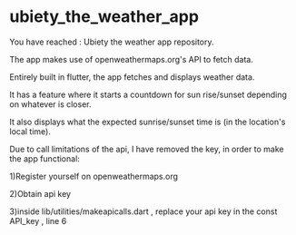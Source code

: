 # ubiety_the_weather_app

You have reached : Ubiety the weather app repository.

The app makes use of openweathermaps.org's API to fetch data.

Entirely built in flutter, the app fetches and displays weather data.

It has a feature where it starts a countdown for sun rise/sunset depending on whatever is closer.

It also displays what the expected sunrise/sunset time is (in the location's local time).

Due to call limitations of the api, I have removed the key, in order to make the app functional:

1)Register yourself on openweathermaps.org

2)Obtain api key

3)inside lib/utilities/makeapicalls.dart , replace your api key in the const API_key , line 6
